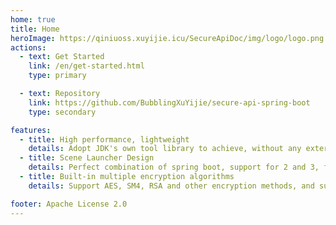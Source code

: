 ```yaml
---
home: true
title: Home
heroImage: https://qiniuoss.xuyijie.icu/SecureApiDoc/img/logo/logo.png
actions:
  - text: Get Started
    link: /en/get-started.html
    type: primary

  - text: Repository
    link: https://github.com/BubblingXuYijie/secure-api-spring-boot
    type: secondary

features:
  - title: High performance, lightweight
    details: Adopt JDK's own tool library to achieve, without any external dependencies; regular and annotation fine control interface processing range.
  - title: Scene Launcher Design
    details: Perfect combination of spring boot, support for 2 and 3, fully automated, flexible configuration, support for yml and bean methods.
  - title: Built-in multiple encryption algorithms
    details: Support AES, SM4, RSA and other encryption methods, and support DH front-end and back-end key negotiation methods.

footer: Apache License 2.0
---
```

